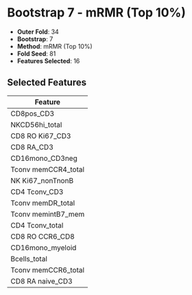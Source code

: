 # Bootstrap 7 - mRMR (Top 10%)

- **Outer Fold**: 34
- **Bootstrap**: 7
- **Method**: mRMR (Top 10%)
- **Fold Seed**: 81
- **Features Selected**: 16

## Selected Features

| Feature |
|---------|
| CD8pos_CD3 |
| NKCD56hi_total |
| CD8  RO Ki67_CD3 |
| CD8 RA_CD3 |
| CD16mono_CD3neg |
| Tconv memCCR4_total |
| NK Ki67_nonTnonB |
| CD4 Tconv_CD3 |
| Tconv memDR_total |
| Tconv memintB7_mem |
| CD4 Tconv_total |
| CD8 RO CCR6_CD8 |
| CD16mono_myeloid |
| Bcells_total |
| Tconv memCCR6_total |
| CD8 RA naive_CD3 |
